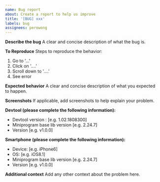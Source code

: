 ```yaml
---
name: Bug report
about: Create a report to help us improve
title: '[BUG] xxx'
labels: bug
assignees: perowong
---
```


**Describe the bug**
A clear and concise description of what the bug is.

**To Reproduce**
Steps to reproduce the behavior:

1. Go to '...'
2. Click on '....'
3. Scroll down to '....'
4. See error

**Expected behavior**
A clear and concise description of what you expected to happen.

**Screenshots**
If applicable, add screenshots to help explain your problem.

**Devtool (please complete the following information):**

- Devtool version : [e.g. 1.02.1808300]
- Miniprogram base lib version [e.g. 2.24.7]
- Version [e.g. v1.0.0]

**Smartphone (please complete the following information):**

- Device: [e.g. iPhone6]
- OS: [e.g. iOS8.1]
- Miniprogram base lib version [e.g. 2.24.7]
- Version [e.g. v1.0.0]

**Additional context**
Add any other context about the problem here.
